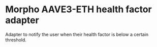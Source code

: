 # Morpho AAVE3-ETH health factor adapter 

Adapter to notify the user when their health factor is below a certain threshold.